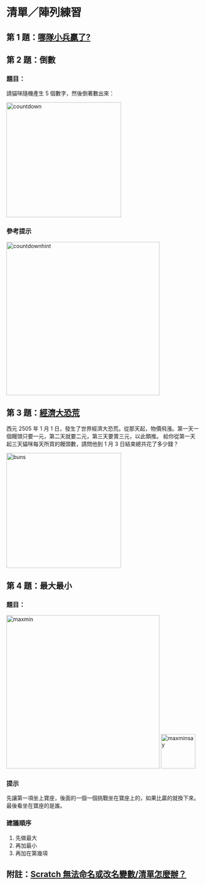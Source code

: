 # 清單／陣列練習

## 第 1 題：[哪隊小兵贏了?](https://nandemoi.github.io/zl111/bluered)

## 第 2 題：倒數

### 題目：

請貓咪隨機產生 5 個數字，然後倒著數出來：  

<img src="http://nandemoi.github.io/zl111/media/countdown.gif" alt="countdown" height="300"/>

### 參考提示

<img src="http://nandemoi.github.io/zl111/media/countdownhint.png" alt="countdownhint" height="400"/>

## 第 3 題：[經濟大恐荒](https://zerojudge.tw/ShowProblem?problemid=b294)

西元 2505 年 1 月 1 日，發生了世界經濟大恐荒。從那天起，物價飛漲。第一天一個饅頭只要一元，第二天就要二元，第三天要賣三元，以此類推。
給你從第一天起三天貓咪每天所買的饅頭數，請問他到 1 月 3 日結束總共花了多少錢？

<img src="http://nandemoi.github.io/zl111/media/buns.png" alt="buns" height="300"/>

## 第 4 題：最大最小

### 題目：

<img src="http://nandemoi.github.io/zl111/media/maxmin.png" alt="maxmin" height="400"/>
<img src="http://nandemoi.github.io/zl111/media/maxminsay.png" alt="maxminsay" height="90"/>

### 提示

先讓第一項坐上寶座，後面的一個一個挑戰坐在寶座上的，如果比贏的就換下來。最後看坐在寶座的是誰。

### 建議順序

1. 先做最大
2. 再加最小
3. 再加在第幾項

## 附註：[Scratch 無法命名或改名變數/清單怎麼辦？](https://nandemoi.github.io/zl111/scratchinput)